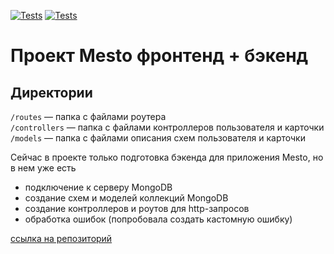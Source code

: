 [![Tests](../../actions/workflows/tests-13-sprint.yml/badge.svg)](../../actions/workflows/tests-13-sprint.yml) [![Tests](../../actions/workflows/tests-14-sprint.yml/badge.svg)](../../actions/workflows/tests-14-sprint.yml)
# Проект Mesto фронтенд + бэкенд


## Директории

`/routes` — папка с файлами роутера  
`/controllers` — папка с файлами контроллеров пользователя и карточки   
`/models` — папка с файлами описания схем пользователя и карточки  

Сейчас в проекте только подготовка бэкенда для приложения Mesto, но в нем уже есть

* подключение к серверу MongoDB
* создание схем и моделей коллекций MongoDB
* создание контроллеров и роутов для http-запросов
* обработка ошибок (попробовала создать кастомную ошибку)

[ссылка на репозиторий](https://github.com/TatianaKholod/express-mesto-gha)

